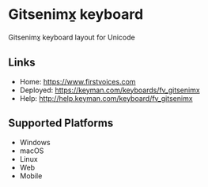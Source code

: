 Gitsenimx̱ keyboard
======================

Gitsenimx̱ keyboard layout for Unicode

Links
-----

 * Home:     <https://www.firstvoices.com>
 * Deployed: <https://keyman.com/keyboards/fv_gitsenimx>
 * Help:     <http://help.keyman.com/keyboard/fv_gitsenimx>
 
Supported Platforms
-------------------

 * Windows
 * macOS
 * Linux
 * Web
 * Mobile

